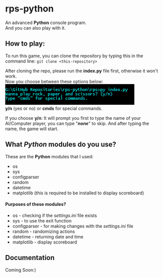 # rps-python

An advanced **Python** console program. <br>
And you can also play with it.

## How to play:
To run this game, you can clone the repository by typing this in the command line: `git clone <this-repository>`

After cloning the repo, please run the **index.py** file first, otherwise it won't work. <br>
Now you choose between these options below:
<img src="/img/indexpy.PNG" /> <br>
**y/n** (yes or no) or **cmds** for special commands.

If you choose **y/n**: It will prompt you first to type the name of your AI/Computer player, you can type "***none***" to skip. And after typing the name, the game will start.

## What *Python* modules do you use?
These are the **Python** modules that I used:
+ os 
+ sys
+ configparser
+ random
+ datetime
+ matplotlib (this is required to be installed to display scoreboard)

#### Purposes of these modules?
+ os - checking if the *settings.ini* file exists
+ sys - to use the exit function
+ configparser - for making changes with the *settings.ini* file
+ random - randomizing actions
+ datetime - returning date and time
+ matplotlib - display scoreboard

## Documentation
Coming Soon:)
